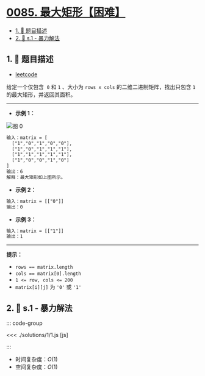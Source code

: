 # [0085. 最大矩形【困难】](https://github.com/tnotesjs/TNotes.leetcode/tree/main/notes/0085.%20%E6%9C%80%E5%A4%A7%E7%9F%A9%E5%BD%A2%E3%80%90%E5%9B%B0%E9%9A%BE%E3%80%91)

<!-- region:toc -->

- [1. 📝 题目描述](#1--题目描述)
- [2. 🎯 s.1 - 暴力解法](#2--s1---暴力解法)

<!-- endregion:toc -->

## 1. 📝 题目描述

- [leetcode](https://leetcode.cn/problems/maximal-rectangle/)

给定一个仅包含  `0` 和 `1` 、大小为 `rows x cols` 的二维二进制矩阵，找出只包含 `1` 的最大矩形，并返回其面积。

---

- **示例 1：**

![图 0](https://cdn.jsdelivr.net/gh/tnotesjs/imgs@main/2025-09-10-17-45-54.png)

```txt
输入：matrix = [
  ["1","0","1","0","0"],
  ["1","0","1","1","1"],
  ["1","1","1","1","1"],
  ["1","0","0","1","0"]
]
输出：6
解释：最大矩形如上图所示。
```

- **示例 2：**

```txt
输入：matrix = [["0"]]
输出：0
```

- **示例 3：**

```txt
输入：matrix = [["1"]]
输出：1
```

---

**提示：**

- `rows == matrix.length`
- `cols == matrix[0].length`
- `1 <= row, cols <= 200`
- `matrix[i][j]` 为 `'0'` 或 `'1'`

## 2. 🎯 s.1 - 暴力解法

::: code-group

<<< ./solutions/1/1.js [js]

:::

- 时间复杂度：$O(1)$
- 空间复杂度：$O(1)$
